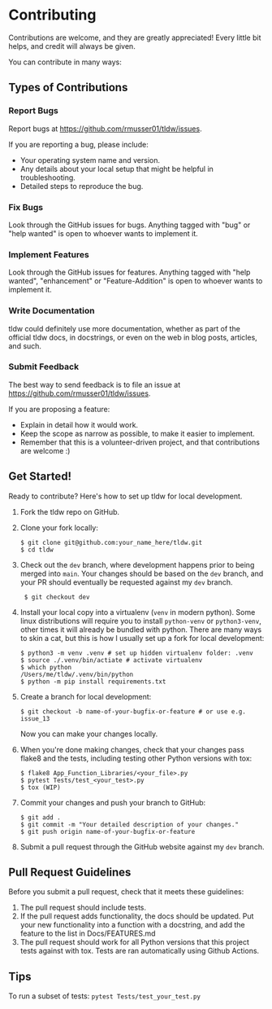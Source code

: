 Contributing
============

Contributions are welcome, and they are greatly appreciated! Every  little bit helps, and credit will always be given.

You can contribute in many ways:

Types of Contributions
----------------------

### Report Bugs

Report bugs at <https://github.com/rmusser01/tldw/issues>.

If you are reporting a bug, please include:

-   Your operating system name and version.
-   Any details about your local setup that might be helpful in
    troubleshooting.
-   Detailed steps to reproduce the bug.

### Fix Bugs

Look through the GitHub issues for bugs. Anything tagged with "bug" or "help wanted" is
open to whoever wants to implement it.

### Implement Features

Look through the GitHub issues for features. Anything tagged with
"help wanted", "enhancement" or "Feature-Addition" is open to whoever wants to implement it.

### Write Documentation

tldw could definitely use more documentation,
whether as part of the official tldw docs,
in docstrings, or even on the web in blog posts, articles, and such.

### Submit Feedback

The best way to send feedback is to file an issue at
<https://github.com/rmusser01/tldw/issues>.

If you are proposing a feature:

-   Explain in detail how it would work.
-   Keep the scope as narrow as possible, to make it easier to
    implement.
-   Remember that this is a volunteer-driven project, and that
    contributions are welcome :)

Get Started!
------------

Ready to contribute? Here's how to set up tldw
for local development.

1.  Fork the tldw repo on GitHub.
1.  Clone your fork locally:

        $ git clone git@github.com:your_name_here/tldw.git
        $ cd tldw

1. Check out the `dev` branch, where development happens prior to being merged
   into `main`. Your changes should be based on the `dev` branch, and your PR
   should eventually be requested against my `dev` branch.

        $ git checkout dev

1.  Install your local copy into a virtualenv (`venv` in modern python). Some
    linux distributions will require you to install `python-venv` or
    `python3-venv`, other times it will already be bundled with python. There
    are many ways to skin a cat, but this is how I usually set up a fork for
    local development:

        $ python3 -m venv .venv # set up hidden virtualenv folder: .venv
        $ source ./.venv/bin/actiate # activate virtualenv
        $ which python
        /Users/me/tldw/.venv/bin/python
        $ python -m pip install requirements.txt

1.  Create a branch for local development:

        $ git checkout -b name-of-your-bugfix-or-feature # or use e.g. issue_13

    Now you can make your changes locally.

1.  When you're done making changes, check that your changes pass flake8
    and the tests, including testing other Python versions with tox:

        $ flake8 App_Function_Libraries/<your_file>.py
        $ pytest Tests/test_<your_test>.py
        $ tox (WIP) 

1.  Commit your changes and push your branch to GitHub:

        $ git add .
        $ git commit -m "Your detailed description of your changes."
        $ git push origin name-of-your-bugfix-or-feature

1.  Submit a pull request through the GitHub website against my `dev` branch.

Pull Request Guidelines
-----------------------

Before you submit a pull request, check that it meets these guidelines:

1.  The pull request should include tests.
2.  If the pull request adds functionality, the docs should be updated. Put
    your new functionality into a function with a docstring, and add the
    feature to the list in Docs/FEATURES.md
3.  The pull request should work for all Python versions that this project
    tests against with tox. Tests are ran automatically using Github Actions.

Tips
----

To run a subset of tests: `pytest Tests/test_your_test.py`

